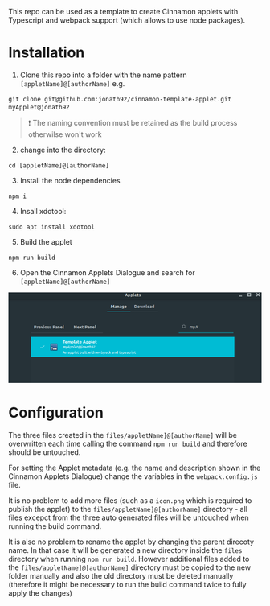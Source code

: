 This repo can be used as a template to create Cinnamon applets with Typescript and webpack support (which allows to use node packages).

# Installation

1. Clone this repo into a folder with the name pattern `[appletName]@[authorName]` e.g.

```
git clone git@github.com:jonath92/cinnamon-template-applet.git myApplet@jonath92
```

> :exclamation: The naming convention must be retained as the build process otherwilse won't work

2. change into the directory:

```
cd [appletName]@[authorName]
```

3. Install the node dependencies

```
npm i
```

4. Insall xdotool:

```
sudo apt install xdotool
```

5. Build the applet

```
npm run build
```

6. Open the Cinnamon Applets Dialogue and search for `[appletName]@[authorName]`

![screenshot](./screenshot.png)

# Configuration

The three files created in the `files/appletName]@[authorName]` will be overwritten each time calling the command `npm run build` and therefore should be untouched.

For setting the Applet metadata (e.g. the name and description shown in the Cinnamon Applets Dialogue) change the variables in the `webpack.config.js` file.

It is no problem to add more files (such as a `icon.png` which is required to publish the applet) to the `files/appletName]@[authorName]` directory - all files excepct from the three auto generated files will be untouched when running the build command.

It is also no problem to rename the applet by changing the parent direcoty name. In that case it will be generated a new directory inside the `files` directory when running `npm run build`. However additional files added to the `files/appletName]@[authorName]` directory must be copied to the new folder manually and also the old directory must be deleted manually (therefore it might be necessary to run the build command twice to fully apply the changes)
